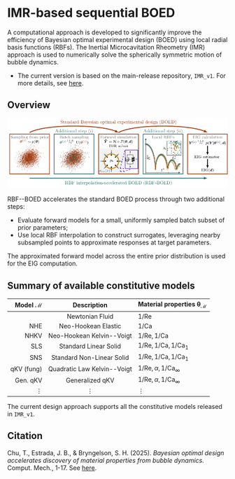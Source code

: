# IMR-based sequential BOED

A computational approach is developed to significantly improve the efficiency of Bayesian optimal experimental design (BOED) using local radial basis functions (RBFs). The Inertial Microcavitation Rheometry (IMR) approach is used to numerically solve the spherically symmetric motion of bubble dynamics. 
* The current version is based on the main-release repository, `IMR_v1`. For more details, see [here](https://github.com/InertialMicrocavitationRheometry/IMR_v1).


## Overview

![overview](overview.png)

   RBF--BOED accelerates the standard BOED process through two additional steps:
* Evaluate forward models for a small, uniformly sampled batch subset of prior parameters;
* Use local RBF interpolation to construct surrogates, leveraging nearby subsampled points to approximate responses at target parameters.

The approximated forward model across the entire prior distribution is used for the EIG computation.

## Summary of available constitutive models

| Model $\mathcal{M}$  | Description                | Material properties $\mathbf{\theta}_{\mathcal{M}}$  |
| ---:                 |     :---:                  |    :---                                              |
|                      | Newtonian Fluid            | $1/\mathrm{Re}$                                      |
| NHE                  | Neo-Hookean Elastic        | $1/\mathrm{Ca}$                                      |
| NHKV                 | Neo-Hookean Kelvin--Voigt  | $1/\mathrm{Re},1/\mathrm{Ca}$                        |
| SLS                  | Standard Linear Solid      | $1/\mathrm{Re},1/\mathrm{Ca},1/\mathrm{Ca_1}$        |
| SNS                  | Standard Non-Linear Solid  | $1/\mathrm{Re},1/\mathrm{Ca},1/\mathrm{Ca_1}$        |
| qKV (fung)           | Quadratic Law Kelvin--Voigt| $1/\mathrm{Re}, \alpha,1/\mathrm{Ca}_{\infty}$       |
| Gen. qKV             | Generalized qKV            | $1/\mathrm{Re},\alpha,1/\mathrm{Ca}_{\infty}$        |
| $\vdots$             | $\vdots$                   | $\vdots$                                             |

The current design approach supports all the constitutive models released in `IMR_v1`.

       
 ## Citation

Chu, T., Estrada, J. B., & Bryngelson, S. H. (2025). *Bayesian optimal design accelerates discovery of material properties from bubble dynamics.* Comput. Mech., 1-17. See [here](https://doi.org/10.1007/s00466-025-02606-4).
